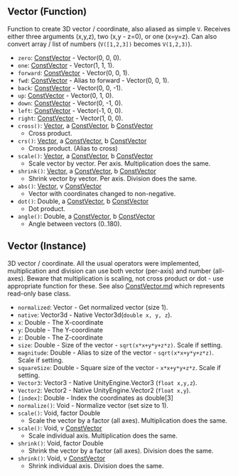 ## Vector (Function)

Function to create 3D vector / coordinate, also aliased as simple `V`. Receives either three arguments (x,y,z), two (x,y - z=0), or one (x=y=z). Can also convert array / list of numbers (`V([1,2,3])` becomes `V(1,2,3)`).

- `zero`: [ConstVector](ConstVector.md) - Vector(0, 0, 0).
- `one`: [ConstVector](ConstVector.md) - Vector(1, 1, 1).
- `forward`: [ConstVector](ConstVector.md) - Vector(0, 0, 1).
- `fwd`: [ConstVector](ConstVector.md) - Alias to forward - Vector(0, 0, 1).
- `back`: [ConstVector](ConstVector.md) - Vector(0, 0, -1).
- `up`: [ConstVector](ConstVector.md) - Vector(0, 1, 0).
- `down`: [ConstVector](ConstVector.md) - Vector(0, -1, 0).
- `left`: [ConstVector](ConstVector.md) - Vector(-1, 0, 0).
- `right`: [ConstVector](ConstVector.md) - Vector(1, 0, 0).
- `cross()`: [Vector](Vector.md), a [ConstVector](ConstVector.md), b [ConstVector](ConstVector.md)
  - Cross product.
- `crs()`: [Vector](Vector.md), a [ConstVector](ConstVector.md), b [ConstVector](ConstVector.md)
  - Cross product. (Alias to cross)
- `scale()`: [Vector](Vector.md), a [ConstVector](ConstVector.md), b [ConstVector](ConstVector.md)
  - Scale vector by vector. Per axis. Multiplication does the same.
- `shrink()`: [Vector](Vector.md), a [ConstVector](ConstVector.md), b [ConstVector](ConstVector.md)
  - Shrink vector by vector. Per axis. Division does the same.
- `abs()`: [Vector](Vector.md), v [ConstVector](ConstVector.md)
  - Vector with coordinates changed to non-negative.
- `dot()`: Double, a [ConstVector](ConstVector.md), b [ConstVector](ConstVector.md)
  - Dot product.
- `angle()`: Double, a [ConstVector](ConstVector.md), b [ConstVector](ConstVector.md)
  - Angle between vectors (0..180).

## Vector (Instance)

3D vector / coordinate. All the usual operators were implemented, multiplication and division can use both vector (per-axis) and number (all-axes). Beware that multiplication is scaling, not cross product or dot - use appropriate function for these. See also [ConstVector.md](ConstVector) which represents read-only base class.

- `normalized`: Vector - Get normalized vector (size 1).
- `native`: Vector3d - Native Vector3d(`double x, y, z`).
- `x`: Double - The X-coordinate
- `y`: Double - The Y-coordinate
- `z`: Double - The Z-coordinate
- `size`: Double - Size of the vector - `sqrt(x*x+y*y+z*z)`. Scale if setting.
- `magnitude`: Double - Alias to size of the vector - `sqrt(x*x+y*y+z*z)`. Scale if setting.
- `squareSize`: Double - Square size of the vector - `x*x+y*y+z*z`. Scale if setting.
- `Vector3`: Vector3 - Native UnityEngine.Vector3 (`float x,y,z`).
- `Vector2`: Vector2 - Native UnityEngine.Vector2 (`float x,y`).
- `[index]`: Double - Index the coordinates as double[3]
- `normalize()`: Void - Normalize vector (set size to 1).
- `scale()`: Void, factor Double
  - Scale the vector by a factor (all axes). Multiplication does the same.
- `scale()`: Void, v [ConstVector](ConstVector.md)
  - Scale individual axis. Multiplication does the same.
- `shrink()`: Void, factor Double
  - Shrink the vector by a factor (all axes). Division does the same.
- `shrink()`: Void, v [ConstVector](ConstVector.md)
  - Shrink individual axis. Division does the same.
